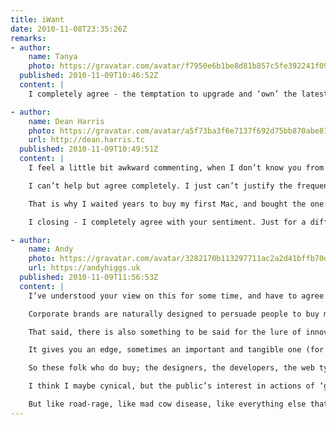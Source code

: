 ```yaml
---
title: iWant
date: 2010-11-08T23:35:26Z
remarks:
- author:
    name: Tanya
    photo: https://gravatar.com/avatar/f7950e6b1be8d81b857c5fe392241f09
  published: 2010-11-09T10:46:52Z
  content: |
    I completely agree - the temptation to upgrade and ‘own’ the latest device(s) has become a way of life for most of us - and has become a fundamental part of our behaviour as consumers. Having owned (and replaced) quite a few Apple products myself, I am as guilty of having done this in the past. The issue is also that companies do not make it easy, or affordable, for consumers to be able to upgrade the components of their old devices, as their prime goal is to make more profit. Equal responsibility lies with the consumer and producer to think more ethically and in a more sustainable manner. This will require a fundamental change in behaviour.

- author:
    name: Dean Harris
    photo: https://gravatar.com/avatar/a5f73ba3f6e7137f692d75bb870abe81
    url: http://dean.harris.tc
  published: 2010-11-09T10:49:51Z
  content: |
    I feel a little bit awkward commenting, when I don’t know you from a bar of soap, but here goes.

    I can’t help but agree completely. I just can’t justify the frequent purchase of consumer goods - of any brand - if I don’t explicitly need it. For me it’s not so much about the environmental impact as it is about the personal impact. As you mentioned - everything you own has an ongoing cost on top of the initial purchase price.

    That is why I waited years to buy my first Mac, and bought the one I needed - not the one I wanted. It’s why I still use an iPhone 3G, despite it starting to show its age, and the OS running slowly. It’s also why, despite wanting one desperately, I’m hesitant to purchase a Kindle (no need for an iPad in my life). Sure, it’s affordable now, but will I be able to justify the ongoing cost of it?

    I closing - I completely agree with your sentiment. Just for a different reason.

- author:
    name: Andy
    photo: https://gravatar.com/avatar/3282170b113297711ac2a2d41bffb70d
    url: https://andyhiggs.uk
  published: 2010-11-09T11:56:53Z
  content: |
    I’ve understood your view on this for some time, and have to agree in part that needless consumerism is not desirable (at least when there appears to be no thought given to environmental impacts), but I think this is a very typical indicator of the mood of UK society today.

    Corporate brands are naturally designed to persuade people to buy more, and the general conscience of the man in the street (including us web types) is influenced by whatever is ‘hot’ at the time. Trending is such a vastly important thing, and the faster our online lives get, the higher the turnover of trends. Twitter’s very own trends feature is a shining example of this, with the fads literally lasting minutes. I think it’s had a genuine influence on people’s desire to pick up the ‘hottest new thing’ because they can tap directly into the fervour of the moment - that instant shot of hype - something which has increased exponentially since the start of the internet and on-demand services.

    That said, there is also something to be said for the lure of innovation to humans at the bleeding edge and with the disposable income. I think this has happened before, and happens whenever there is great change in technology. If you compare this age directly to the Industrial Revolution I believe you can directly correlate the rapid and repeated re-investment in new machinery, tools and new technology for that enlightened state of being ‘ahead of the game’.

    It gives you an edge, sometimes an important and tangible one (for businesses, and certain consumers). And I’d argue that although it might seem that every man and his dog is buying an iPad or iPhone or whatever, the reality is that this group of early-adopters is actually very limited; the people who are doing it are generally people who are technical or have a vested interest somehow. The vast majority of people out there *don’t* rush out to buy every Apple product.

    So these folk who do buy; the designers, the developers, the web types and then those with more money than sense, I think you’d always have poor luck persuading them that they don’t need this stuff.

    I think I maybe cynical, but the public’s interest in actions of ‘great environmentalism’ has passed for the moment. The media’s sale of ‘green’ and the impending doom of the planet a couple of years ago really created a feeling of progress, but only when it was forced in the headlines.

    But like road-rage, like mad cow disease, like everything else that becomes a story - it has just become passé, and this year’s focus is the gloom of recession, and like in the depression of the 1930’s, tends to make aspirational futures and technological dream even more desirable and escapist than they normally might be. I maintain that most people in web/tech are currently doing better than most other industries at this point in time, and we are therefore as a group, more susceptible to be drawn to making these purchases just ‘because we can’ and are most regularly exposed to the ‘trend coalface’ than almost anybody else.
---
```

